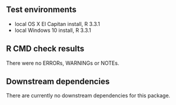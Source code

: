 ## Test environments
* local OS X El Capitan install, R 3.3.1
* local Windows 10 install, R 3.3.1

## R CMD check results

There were no ERRORs, WARNINGs or NOTEs.

## Downstream dependencies

There are currently no downstream dependencies for this package.